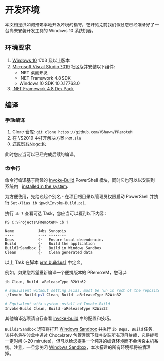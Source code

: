 # 开发环境

本文档提供如何搭建本地开发环境的指导，在开始之前我们假设您已经准备好了一台尚未安装开发工具的 Windows 10 系统机器。

## 环境要求

1. [Windows 10] 1703 及以上版本
2. [Microsoft Visual Studio 2019] 社区版并安装以下组件:
    - .NET 桌面开发
    - .NET Framework 4.8 SDK
    - Windows 10 SDK 10.0.17763.0
3. [.NET Framework 4.8 Dev Pack](https://dotnet.microsoft.com/download/dotnet-framework/net48)



## 编译

### 手动编译

1. Clone 仓库: `git clone https://github.com/VShawn/PRemoteM`
2. 在 VS2019 中打开解决方案 `PRM.sln`
3. [还原所有Neget包](https://docs.microsoft.com/en-us/nuget/consume-packages/package-restore#restore-packages-manually-using-visual-studio)

此时您应当可以已经完成后续的编译。

### 命令行

命令行编译基于附带的 [Invoke-Build] PowerShell 模块，同时它也可以以安装到系统内：[installed in the system](https://github.com/nightroman/Invoke-Build#install-as-module).

为方便使用，先给它起个别名 - 在项目根目录以管理员权限启动 PowerShell 并执行 `Set-Alias ib $pwd\Invoke-Build.ps1`.

执行 `ib ?` 查看可选 Task，您应当可以看到以下内容：

```
PS C:\Projects\PRemoteM> ib ?

Name           Jobs Synopsis
----           ---- --------
Deps           {}   Ensure local dependencies
Build          {}   Build the application
BuildInSandbox {}   Build in Windows Sandbox
Clean          {}   Clean generated data

```

以上 Task 在脚本 [prm.build.ps1] 中定义。

例如，如果您希望重新编译一个便携版本的 PRemoteM，您可以:

```ps1
ib Clean, Build -aReleaseType R2Win32

# Equivalent without setting alias, must be run in root of the repository
./Invoke-Build.ps1 Clean, Build -aReleaseType R2Win32

# Equivalent with system install of Invoke-Build
Invoke-Build Clean, Build -aReleaseType R2Win32
```

其他编译选项请自行查看 [invoke-build](https://chocolatey.org/packages/invoke-build) 中的配置和技巧。

`BuildInSandbox` 选项将打开 [Windows Sandbox] 并执行 `ib Deps, Build` 任务. 该任务将在沙盒中通过 [Chocolatey] 包管理器下载并安装所有项目依赖，它将耗费一定时间 (~20 minutes)，但可以给您提供一个纯净的编译环境而不会污染主机系统。注意，一旦您关闭 [Windows Sandbox]，本次搭建的所有环境都将被清理掉。

[Microsoft Visual Studio 2019]: https://visualstudio.microsoft.com/vs
[Windows 10]:       https://www.microsoft.com/en-us/software-download/windows10
[Invoke-Build]:     https://github.com/nightroman/Invoke-Build
[Windows Sandbox]:  https://docs.microsoft.com/en-us/windows/security/threat-protection/windows-sandbox/windows-sandbox-overview
[Chocolatey]:       http://chocolatey.org
[prm.build.ps1]:    https://github.com/VShawn/PRemoteM/blob/dev/prm.build.ps1